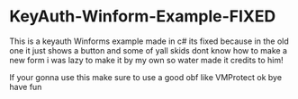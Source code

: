 # KeyAuth-Winform-Example-FIXED
This is a keyauth Winforms example made in c# its fixed because in the old one it just shows a button and some of yall skids dont know how to make a new form i was lazy to make it by my own so water made it credits to him!

If your gonna use this make sure to use a good obf like VMProtect ok bye have fun
